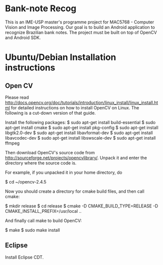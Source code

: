 Bank-note Recog
===============

This is an IME-USP master's programme project for MAC5768 - Computer Vision and Image Processing. Our goal is to build an Android application to recognize Brazilian bank notes. The project must be built on top of OpenCV and Android SDK.

Ubuntu/Debian Installation instructions
=======================================

Open CV
-------

Please read http://docs.opencv.org/doc/tutorials/introduction/linux_install/linux_install.html for detailed instructions on how to install OpenCV on Linux. The following is a cut-down version of that guide.

Install the following packages:
$ sudo apt-get install build-essential
$ sudo apt-get install cmake
$ sudo apt-get install pkg-config
$ sudo apt-get install libgtk2.0-dev
$ sudo apt-get install libavformat-dev
$ sudo apt-get install libavcodec-dev
$ sudo apt-get install libswscale-dev
$ sudo apt-get install ffmpeg

Then download OpenCV's source code from http://sourceforge.net/projects/opencvlibrary/. Unpack it and enter the directory where the source code is.

For example, if you unpacked it in your home directory, do

$ cd ~/opencv-2.4.5

Now you should create a directory for cmake build files, and then call cmake:

$ mkdir release
$ cd release
$ cmake -D CMAKE_BUILD_TYPE=RELEASE -D CMAKE_INSTALL_PREFIX=/usr/local ..

And finally call make to build OpenCV:

$ make
$ sudo make install

Eclipse
-------

Install Eclipse CDT.




